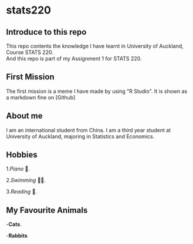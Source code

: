 # stats220

## Introduce to this repo 

This repo contents the knowledge I have learnt in University of Auckland, Course STATS 220.  
And this repo is part of my Assignment 1 for STATS 220.  

## First Mission
The first mission is a meme I have made by using "R Studio". It is shown as a markdown fine on [Github]


## About me
I am an international student from China. I am a third year student at University of Auckland, majoring in 
Statistics and Economics. 

## Hobbies
1.*Piano* 🎹. 

2.*Swimming* 🏊‍♀️. 

3.*Reading* 📖. 


## My Favourite Animals
-**Cats**.   

-**Rabbits**
